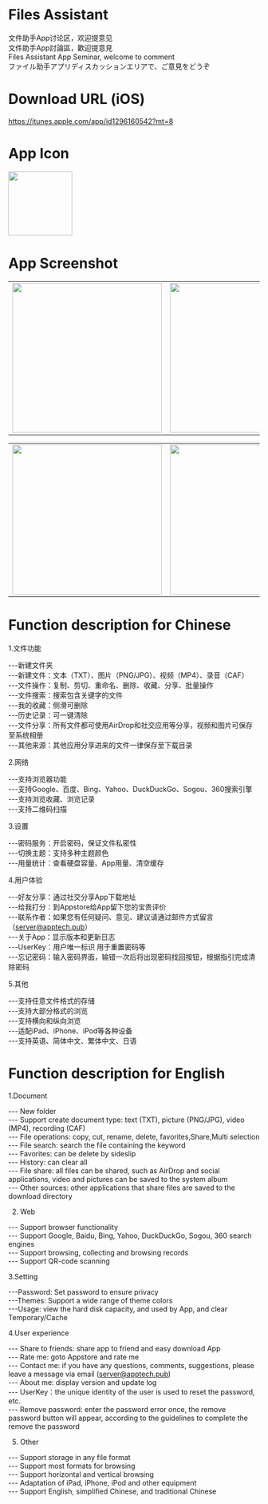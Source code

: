 # Files Assistant

文件助手App讨论区，欢迎提意见<br />
文件助手App討論區，歡迎提意見<br />
Files Assistant App Seminar, welcome to comment<br />
ファイル助手アプリディスカッションエリアで、ご意見をどうぞ<br />

# Download URL (iOS)

https://itunes.apple.com/app/id1296160542?mt=8

# App Icon

<img src="https://github.com/iosBob/BLDoc/blob/master/FilesAssistant/icon_1024.png" width="128"/>

# App Screenshot

<table><tr>
<td><img src="https://github.com/iosBob/BLDoc/blob/master/FilesAssistant/sc160/sc001.jpg" width="300"/></td>
<td><img src="https://github.com/iosBob/BLDoc/blob/master/FilesAssistant/sc160/sc002.jpg" width="300"/></td>
<td><img src="https://github.com/iosBob/BLDoc/blob/master/FilesAssistant/sc160/sc003.jpg" width="300"/></td>
<td><img src="https://github.com/iosBob/BLDoc/blob/master/FilesAssistant/sc160/sc004.jpg" width="300"/></td>
<td><img src="https://github.com/iosBob/BLDoc/blob/master/FilesAssistant/sc160/sc005.jpg" width="300"/></td>
</tr></table>

<table><tr>
<td><img src="https://github.com/iosBob/BLDoc/blob/master/FilesAssistant/sc160/sc006.jpg" width="300"/></td>
<td><img src="https://github.com/iosBob/BLDoc/blob/master/FilesAssistant/sc160/sc007.jpg" width="300"/></td>
<td><img src="https://github.com/iosBob/BLDoc/blob/master/FilesAssistant/sc160/sc008.jpg" width="300"/></td>
<td><img src="https://github.com/iosBob/BLDoc/blob/master/FilesAssistant/sc160/sc009.jpg" width="300"/></td>
<td><img src="https://github.com/iosBob/BLDoc/blob/master/FilesAssistant/sc160/sc010.jpg" width="300"/></td>
</tr></table>


# Function description for Chinese

1.文件功能<br />

---新建文件夹<br />
---新建文件：文本（TXT）、图片（PNG/JPG）、视频（MP4）、录音（CAF）<br />
---文件操作：复制、剪切、重命名、删除、收藏、分享、批量操作<br />
---文件搜索：搜索包含关键字的文件<br />
---我的收藏：侧滑可删除<br />
---历史记录：可一键清除<br />
---文件分享：所有文件都可使用AirDrop和社交应用等分享，视频和图片可保存至系统相册<br />
---其他来源：其他应用分享进来的文件一律保存至下载目录<br />

2.网络<br />

---支持浏览器功能<br />
---支持Google、百度、Bing、Yahoo、DuckDuckGo、Sogou、360搜索引擎<br />
---支持浏览收藏、浏览记录<br />
---支持二维码扫描<br />

3.设置<br />

---密码服务：开启密码，保证文件私密性<br />
---切换主题：支持多种主题颜色<br />
---用量统计：查看硬盘容量、App用量、清空缓存<br />

4.用户体验<br />

---好友分享：通过社交分享App下载地址<br />
---给我打分：到Appstore给App留下您的宝贵评价<br />
---联系作者：如果您有任何疑问、意见、建议请通过邮件方式留言（server@apptech.pub）<br />
---关于App：显示版本和更新日志<br />
---UserKey：用户唯一标识 用于重置密码等<br />
---忘记密码：输入密码界面，输错一次后将出现密码找回按钮，根据指引完成清除密码<br />

5.其他<br />

---支持任意文件格式的存储<br />
---支持大部分格式的浏览<br />
---支持横向和纵向浏览<br />
---适配iPad、iPhone、iPod等各种设备<br />
---支持英语、简体中文、繁体中文、日语<br />

# Function description for English

1.Document<br />

--- New folder<br />
--- Support create document type: text (TXT), picture (PNG/JPG), video (MP4), recording (CAF)<br />
--- File operations: copy, cut, rename, delete, favorites,Share,Multi selection<br />
--- File search: search the file containing the keyword<br />
--- Favorites: can be delete by sideslip<br />
--- History: can clear all<br />
--- File share:  all files can be shared, such as AirDrop and social applications, video and pictures can be saved to the system album<br />
--- Other sources: other applications that share files are saved to the download directory<br />

2. Web<br />

--- Support browser functionality<br />
--- Support Google, Baidu, Bing, Yahoo, DuckDuckGo, Sogou, 360 search engines<br />
--- Support browsing, collecting and browsing records<br />
--- Support QR-code scanning<br />

3.Setting<br />

---Password: Set password to ensure privacy<br />
---Themes: Support a wide range of theme colors<br />
---Usage: view the hard disk capacity, and used by App, and clear Temporary/Cache<br />

4.User experience<br />

--- Share to friends: share app to friend and easy download App<br />
--- Rate me: goto Appstore and rate me<br />
--- Contact me: if you have any questions, comments, suggestions, please leave a message via email (server@apptech.pub)<br />
--- About me: display version and update log<br />
--- UserKey：the unique identity of the user is used to reset the password, etc.<br />
--- Remove password: enter the password error once, the remove password button will appear, according to the guidelines to complete the remove the password<br />

5. Other<br />

--- Support storage in any file format<br />
--- Support most formats for browsing<br />
--- Support horizontal and vertical browsing<br />
--- Adaptation of iPad, iPhone, iPod and other equipment<br />
--- Support English, simplified Chinese, and traditional Chinese<br />
